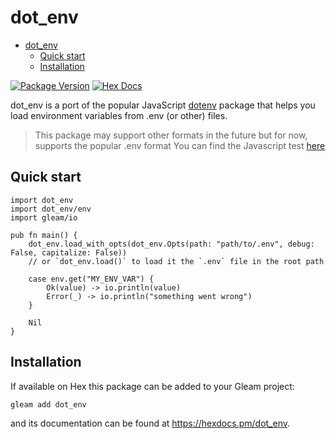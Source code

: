 # dot_env

<!--toc:start-->

- [dot_env](#dotenv)
  - [Quick start](#quick-start)
  - [Installation](#installation)
  <!--toc:end-->

[![Package Version](https://img.shields.io/hexpm/v/dot_env)](https://hex.pm/packages/dotenv)
[![Hex Docs](https://img.shields.io/badge/hex-docs-ffaff3)](https://hexdocs.pm/dot_env/)

dot_env is a port of the popular JavaScript [dotenv](https://github.com/motdotla/dotenv) package that helps you load environment variables from .env (or other) files.

> This package may support other formats in the future but for now, supports the popular .env format
> You can find the Javascript test [here](https://github.com/aosasona/dot_js_test)

## Quick start

```gleam
import dot_env
import dot_env/env
import gleam/io

pub fn main() {
    dot_env.load_with_opts(dot_env.Opts(path: "path/to/.env", debug: False, capitalize: False))
    // or `dot_env.load()` to load it the `.env` file in the root path

    case env.get("MY_ENV_VAR") {
        Ok(value) -> io.println(value)
        Error(_) -> io.println("something went wrong")
    }

    Nil
}
```

## Installation

If available on Hex this package can be added to your Gleam project:

```sh
gleam add dot_env
```

and its documentation can be found at <https://hexdocs.pm/dot_env>.
